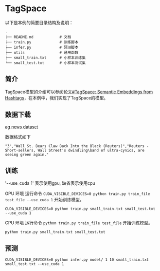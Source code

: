 # TagSpace

以下是本例的简要目录结构及说明：

```text
.
├── README.md            # 文档
├── train.py             # 训练脚本
├── infer.py             # 预测脚本
├── utils                # 通用函数
├── small_train.txt      # 小样本训练集
└── small_test.txt       # 小样本测试集

```


## 简介

TagSpace模型的介绍可以参阅论文[#TagSpace: Semantic Embeddings from Hashtags](https://research.fb.com/publications/tagspace-semantic-embeddings-from-hashtags/)，在本例中，我们实现了TagSpace的模型。
## 数据下载

[ag news dataset](https://github.com/mhjabreel/CharCNN/tree/master/data/ag_news_csv)

数据格式如下

```
"3","Wall St. Bears Claw Back Into the Black (Reuters)","Reuters - Short-sellers, Wall Street's dwindling\band of ultra-cynics, are seeing green again."
```

## 训练
'--use_cuda 1' 表示使用gpu, 缺省表示使用cpu 

GPU 环境
运行命令 `CUDA_VISIBLE_DEVICES=0 python train.py train_file test_file --use_cuda 1` 开始训练模型。
```
CUDA_VISIBLE_DEVICES=0 python train.py small_train.txt small_test.txt --use_cuda 1
```
CPU 环境
运行命令 `python train.py train_file test_file` 开始训练模型。
```
python train.py small_train.txt small_test.txt
```

## 预测

```
CUDA_VISIBLE_DEVICES=0 python infer.py model/ 1 10 small_train.txt small_test.txt --use_cuda 1
```

